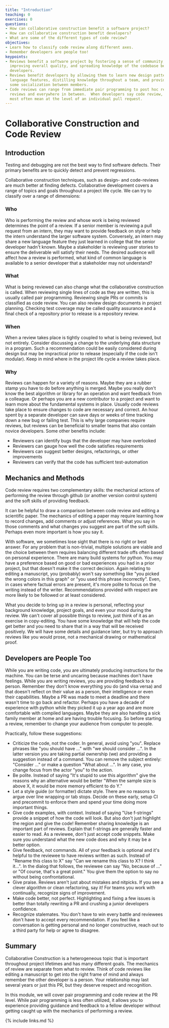 ```yaml
---
title: "Introduction"
teaching: 0
exercises: 0
questions:
- How can collaborative construction benefit a software project?
- How can collaborative construction benefit developers?
- What are some of the different types of code review?
objectives:
- Learn how to classify code review along different axes.
- Remember developers are people too!
keypoints:
- Reviews benefit a software project by fostering a sense of community,
  improving overall quality, and spreading knowledge of the codebase between
  developers.
- Reviews benefit developers by allowing them to learn new design patterns or
  language features, distilling knowledge throughout a team, and providing
  some socialization between members.
- Code reviews can range from immediate pair programming to post hoc repository
  reviews and everywhere in between.  When developers say code review, they
  most often mean at the level of an individual pull request.
---
```


# Collaborative Construction and Code Review

## Introduction
Testing and debugging are not the best way to find software defects. 
Their primary benefits are to quickly detect and prevent regressions.

Collaborative construction techniques, such as design- and code-reviews are
much better at finding defects. Collaborative development covers a range of
topics and goals throughout a project life cycle.  We can try to classify over
a range of dimensions:

### Who
Who is performing the review and whose work is being reviewed determines the
point of a review.  If a senior member is reviewing a pull request from an intern,
they may want to provide feedback on style or help the intern understand the
larger software system.  Conversely, an intern may share a new language feature
they just learned in college that the senior developer hadn't known.  Maybe a
stakeholder is reviewing user stories to ensure the deliverable will satisfy
their needs.  The desired audience will affect how a review is performed, what
kind of common language is available to a senior developer that a stakeholder
may not understand?

### What
What is being reviewed can also change what the collaborative construction is called.
When reviewing single lines of code as they are written, this is usually called
pair programming.  Reviewing single PRs or commits is classified as code review.
You can also review design documents in project planning. Checking test coverage
may be called quality assurance and a final check of a repository prior to
release is a repository review.

### When
When a review takes place is tightly coupled to what is being reviewed, but not
entirely.  Consider discussing a change to the underlying data structure in a
program.  Such a recommendation could be easily considered during design but
may be impractical prior to release (especially if the code isn't modular).
Keep in mind where in the project life cycle a review takes place.

### Why
Reviews can happen for a variety of reasons.  Maybe they are a rubber stamp you
have to do before anything is merged.  Maybe you really don't know the best
algorithm or library for an operation and want feedback from a colleague.  Or
perhaps you are a new contributor to a project and want to learn more about the
fundamental systems in place.  Usually code reviews take place to ensure changes
to code are necessary and correct.  An hour spent by a separate developer can
save days or weeks of time tracking down a new bug or failing test.  This is
why large companies require reviews, but reviews can be beneficial to smaller
teams that also contain novice developers.  Some other benefits include:
- Reviewers can identify bugs that the developer may have overlooked
- Reviewers can gauge how well the code satisfies requirements
- Reviewers can suggest better designs, refactorings, or other improvements
- Reviewers can verify that the code has sufficient test-automation

## Mechanics and Methods
Code review requires two complementary skills: the mechanical actions of performing
the review through github (or another version control system) and the soft skills
of providing feedback.

It can be helpful to draw a comparison between code review and editing a
scientific paper. The mechanics of editing a paper may require learning how to
record changes, add comments or adjust references.  What you say in those comments
and what changes you suggest are part of the soft skills.  Perhaps even more
important is how you say it.

With software, we sometimes lose sight that there is no right or best answer.
For any problem that is non-trivial, multiple solutions are viable and the choice
between them requires balancing different trade offs often based on personal
experience.  There are many build systems for python.  You may have a preference
based on good or bad experiences you had in a prior project, but that doesn't
make it the correct decision.  Again relating to editing a manuscript, you
(probably) won't say something like "you picked the wrong colors in this graph"
or "you used this phrase incorrectly".  Even, in cases where factual errors are
present, it's more polite to focus on the writing instead of the writer.
Recommendations provided with respect are more likely to be followed or at
least considered.

What you decide to bring up in a review is personal, reflecting your background
knowledge, project goals, and even your mood during the review.  We can't cover
all possible things to review, just think of it as an exercise in copy-editing.
You have some knowledge that will help the code get better and you need to
share that in a way that will be received positively.  We will have some details
and guidance later, but try to approach reviews like you would prose, not a
mechanical drawing or mathematical proof.

## Developers are People Too
While you are writing code, you are ultimately producing instructions for the
machine.  You can be terse and uncaring because machines don't have feelings.
While you are writing reviews, you are providing feedback to a person.  Remember
they don't know everything you do (and visa versa) and that doesn't reflect on
their value as a person, their intelligence or even their capabilities.  Maybe
a PR was made to meet a deadline and there wasn't time to go back and refactor.
Perhaps you have a decade of experience with python while they picked it up a
year ago and are more comfortable with compiled languages.  Maybe they are also
handling a sick family member at home and are having trouble focusing.  So
before starting a review, remember to change your audience from computer to
people.

Practically, follow these suggestions:
- Criticize the code, not the coder.  In general, avoid using "you".  Replace phrases
like "you should have ..." with "we should consider ...".  In the latter version
you are taking partial ownership (we) and providing a suggestion instead of a
command.  You can remove the subject entirely: "Consider ..." or make a question
"What about ...".  In any case, you change focus from the actor "you" to the
action.
- Be polite.  Instead of saying "It's stupid to use this algorithm" give the
reasons why an alternative would be better "When the sample size is above X,
it would be more memory efficient to do Y."
- Let a style guide (or formatter) dictate style.  There are no reasons to argue
over line wrapping or tab stops.  Decide on these early, setup CI and precommit
to enforce them and spend your time doing more important things.
- Give code examples, with context.  Instead of saying "Use f-strings" provide
a snippet of how the code will look.  But also don't just highlight the region
and give the code!  Remember sharing knowledge is an important part of reviews.
Explain that f-strings are generally faster and easier to read.  As a reviewee,
don't just accept code snippets.  Make sure you understand what the new code does
and why it may be a better option.
- Give feedback, not commands.  All of your feedback is optional and it's helpful
to the reviewee to have reviews written as such.  Instead of "Rename this class
to X" say "Can we rename this class to X?  I think it...".  In the dialog that
follows, the reviewee can say "No, because of ..." or "Of course, that's a great
point."  You give them the option to say no without being confrontational.
- Give praise.  Reviews aren't just about mistakes and nitpicks.  If you see
a clever algorithm or clean refactoring, say it!  For teams you work with
continually, recognize signs of improvement.
- Make code better, not perfect.  Highlighting and fixing a few issues is
better than totally rewriting a PR and crushing a junior developers confidence.
- Recognize stalemates.  You don't have to win every battle and reviewees don't
have to accept every recommendation.  If you feel like a conversation is getting
personal and no longer constructive, reach out to a third party for help or agree
to disagree.

## Summary
Collaborative Construction is a heterogeneous topic that is important throughout
project lifetimes and has many different goals.  The mechanics of review are
separate from what to review.  Think of code reviews like editing a manuscript to
get into the right frame of mind and always remember the other developer is
a person. Your relationship may last several years or just this PR, but they
deserve respect and recognition.

In this module, we will cover pair programming and code review at the PR level.
While pair programming is less often utilized, it allows you to experience
providing guidance and feedback to a fellow developer without getting caught up
with the mechanics of performing a review.

{% include links.md %}

